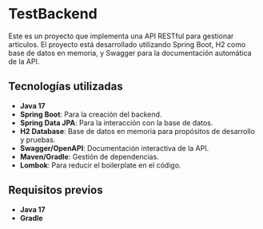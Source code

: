 # TestBackend

Este es un proyecto que implementa una API RESTful para gestionar artículos. El proyecto está desarrollado utilizando Spring Boot, H2 como base de datos en memoria, 
y Swagger para la documentación automática de la API.

## Tecnologías utilizadas

- **Java 17**
- **Spring Boot**: Para la creación del backend.
- **Spring Data JPA**: Para la interacción con la base de datos.
- **H2 Database**: Base de datos en memoria para propósitos de desarrollo y pruebas.
- **Swagger/OpenAPI**: Documentación interactiva de la API.
- **Maven/Gradle**: Gestión de dependencias.
- **Lombok**: Para reducir el boilerplate en el código.
  
## Requisitos previos

- **Java 17**
- **Gradle** 


